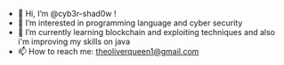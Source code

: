 - 👋 Hi, I’m @cyb3r-shad0w !
- 👀 I’m interested in programming language and cyber security
- 🌱 I’m currently learning blockchain and exploiting techniques and also i'm improving my skills on java
- 📫 How to reach me: theoliverqueen1@gmail.com

